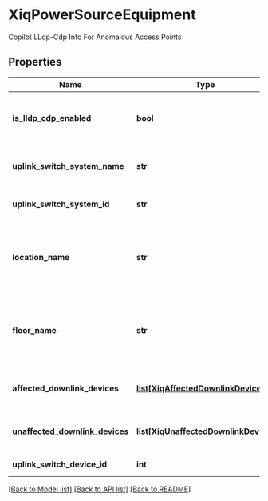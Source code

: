 # XiqPowerSourceEquipment

Copilot LLdp-Cdp Info For Anomalous Access Points
## Properties
Name | Type | Description | Notes
------------ | ------------- | ------------- | -------------
**is_lldp_cdp_enabled** | **bool** | Check if lldp-cdp enabled on anomalous accesspoints | [optional] 
**uplink_switch_system_name** | **str** | Uplink switch system name | [optional] 
**uplink_switch_system_id** | **str** | Uplink switch model | [optional] 
**location_name** | **str** | The location name for anomalous access points with lldp-cdp info not enabled | [optional] 
**floor_name** | **str** | The location name for anomalous access points with lldp-cdp info not enabled | [optional] 
**affected_downlink_devices** | [**list[XiqAffectedDownlinkDevice]**](XiqAffectedDownlinkDevice.md) | The list of affected downlink devices | [optional] 
**unaffected_downlink_devices** | [**list[XiqUnaffectedDownlinkDevice]**](XiqUnaffectedDownlinkDevice.md) | The list of unaffected downlink devices | [optional] 
**uplink_switch_device_id** | **int** |  The uplink device id | [optional] 

[[Back to Model list]](../README.md#documentation-for-models) [[Back to API list]](../README.md#documentation-for-api-endpoints) [[Back to README]](../README.md)


